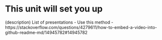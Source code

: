 <h1>This unit will set you up</h1>
(description)
List of presentations - Use this method - https://stackoverflow.com/questions/4279611/how-to-embed-a-video-into-github-readme-md/14945782#14945782
